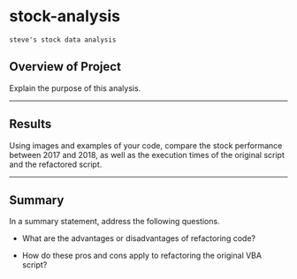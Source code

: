 # stock-analysis
`steve's stock data analysis`


## Overview of Project
Explain the purpose of this analysis.


---
## Results
Using images and examples of your code, compare the stock performance between 2017 and 2018, as well as the execution times of the original script and the refactored script.





--- 
## Summary
 In a summary statement, address the following questions.

* What are the advantages or disadvantages of refactoring code?

* How do these pros and cons apply to refactoring the original VBA script?

